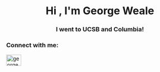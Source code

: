 <h1 align="center">Hi , I'm George Weale</h1>
<h3 align="center">I went to UCSB and Columbia!</h3>

<h3 align="left">Connect with me:</h3>
<p align="left">
<a href="https://linkedin.com/in/georgeweale" target="blank"><img align="center" src="https://raw.githubusercontent.com/rahuldkjain/github-profile-readme-generator/master/src/images/icons/Social/linked-in-alt.svg" alt="georgeweale" height="30" width="40" /></a>
</p>


